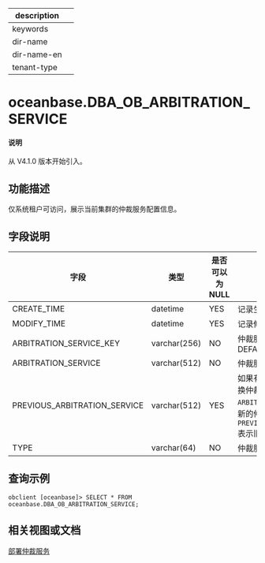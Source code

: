 |description||
|---|---|
|keywords||
|dir-name||
|dir-name-en||
|tenant-type||

# oceanbase.DBA_OB_ARBITRATION_SERVICE

<main id="notice" type='explain'>
  <h4>说明</h4>
  <p>从 V4.1.0 版本开始引入。</p>
</main>

## 功能描述

仅系统租户可访问，展示当前集群的仲裁服务配置信息。

## 字段说明

| 字段 | 类型 | 是否可以为 NULL | 描述 |
| --- | --- | --- | --- |
| CREATE_TIME | datetime | YES | 记录生成时间 |
| MODIFY_TIME | datetime | YES | 记录修改时间 |
| ARBITRATION_SERVICE_KEY | varchar(256) | NO | 仲裁服务名称，当前默认为 DEFAULT |
| ARBITRATION_SERVICE | varchar(512) | NO | 仲裁服务地址 |
| PREVIOUS_ARBITRATION_SERVICE | varchar(512) | YES | 如果有值，表示当前集群正在替换仲裁服务地址，此时 `ARBITRATION_SERVICE` 的值表示新的仲裁服务地址，`PREVIOUS_ARBITRATION_SERVICE` 表示旧的仲裁服务地址。 |
| TYPE | varchar(64) | NO | 仲裁服务类型，当前仅支持 `ADDR` |
	
## 查询示例

```shell
obclient [oceanbase]> SELECT * FROM oceanbase.DBA_OB_ARBITRATION_SERVICE;
```

<!--
 查询结果如下：
```shell
```
-->

## 相关视图或文档

[部署仲裁服务](../../../../400.deploy/300.deploy-oceanbase-enterprise-edition/400.deploy-through-the-command-line/200.deploy-the-oceanbase-cluster-command-line/200.deploy-the-quorum-high-availability-service-new.md)
